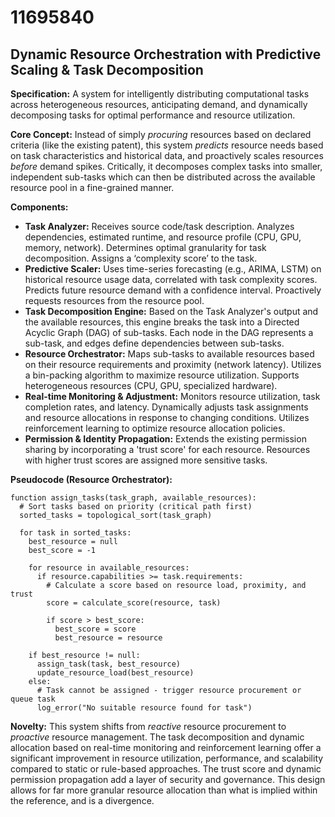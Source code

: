 # 11695840

## Dynamic Resource Orchestration with Predictive Scaling & Task Decomposition

**Specification:** A system for intelligently distributing computational tasks across heterogeneous resources, anticipating demand, and dynamically decomposing tasks for optimal performance and resource utilization.

**Core Concept:**  Instead of simply *procuring* resources based on declared criteria (like the existing patent), this system *predicts* resource needs based on task characteristics and historical data, and proactively scales resources *before* demand spikes. Critically, it decomposes complex tasks into smaller, independent sub-tasks which can then be distributed across the available resource pool in a fine-grained manner.

**Components:**

*   **Task Analyzer:**  Receives source code/task description. Analyzes dependencies, estimated runtime, and resource profile (CPU, GPU, memory, network).  Determines optimal granularity for task decomposition.  Assigns a ‘complexity score’ to the task.
*   **Predictive Scaler:**  Uses time-series forecasting (e.g., ARIMA, LSTM) on historical resource usage data, correlated with task complexity scores.  Predicts future resource demand with a confidence interval. Proactively requests resources from the resource pool.
*   **Task Decomposition Engine:** Based on the Task Analyzer's output and the available resources, this engine breaks the task into a Directed Acyclic Graph (DAG) of sub-tasks. Each node in the DAG represents a sub-task, and edges define dependencies between sub-tasks.
*   **Resource Orchestrator:** Maps sub-tasks to available resources based on their resource requirements and proximity (network latency).  Utilizes a bin-packing algorithm to maximize resource utilization. Supports heterogeneous resources (CPU, GPU, specialized hardware).
*   **Real-time Monitoring & Adjustment:** Monitors resource utilization, task completion rates, and latency. Dynamically adjusts task assignments and resource allocations in response to changing conditions. Utilizes reinforcement learning to optimize resource allocation policies.
*   **Permission & Identity Propagation:** Extends the existing permission sharing by incorporating a 'trust score' for each resource. Resources with higher trust scores are assigned more sensitive tasks.

**Pseudocode (Resource Orchestrator):**

```
function assign_tasks(task_graph, available_resources):
  # Sort tasks based on priority (critical path first)
  sorted_tasks = topological_sort(task_graph)

  for task in sorted_tasks:
    best_resource = null
    best_score = -1

    for resource in available_resources:
      if resource.capabilities >= task.requirements:
        # Calculate a score based on resource load, proximity, and trust
        score = calculate_score(resource, task)

        if score > best_score:
          best_score = score
          best_resource = resource

    if best_resource != null:
      assign_task(task, best_resource)
      update_resource_load(best_resource)
    else:
      # Task cannot be assigned - trigger resource procurement or queue task
      log_error("No suitable resource found for task")
```

**Novelty:** This system shifts from *reactive* resource procurement to *proactive* resource management. The task decomposition and dynamic allocation based on real-time monitoring and reinforcement learning offer a significant improvement in resource utilization, performance, and scalability compared to static or rule-based approaches. The trust score and dynamic permission propagation add a layer of security and governance. This design allows for far more granular resource allocation than what is implied within the reference, and is a divergence.